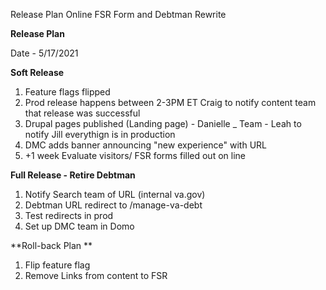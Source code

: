 Release Plan Online FSR Form and Debtman Rewrite 


**Release Plan**

Date - 5/17/2021

**Soft Release** 
 1. Feature flags flipped 
 2. Prod release happens between 2-3PM ET Craig to notify content team that release was successful 
 3. Drupal pages published (Landing page) - Danielle _ Team - Leah to notify Jill everythign is in production 
 4. DMC adds banner announcing "new experience" with URL 
 5. +1 week Evaluate visitors/ FSR forms filled out on line 
 
 **Full Release - Retire Debtman** 
 
1. Notify Search team of URL (internal va.gov) 
2. Debtman URL redirect to /manage-va-debt
3. Test redirects in prod 
4. Set up DMC team in Domo 

 **Roll-back Plan ** 
 
 1. Flip feature flag
 2. Remove Links from content to FSR
 
